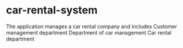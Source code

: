 # car-rental-system
The application manages a car rental company and includes
Customer management department
Department of car management
Car rental department
